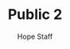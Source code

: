 ---
image: /assets/img/kl/kl_public_2.png
title: Public 2
number: 2
categories:
  - Meditations
  - Difficulty
  - Public
author: Hope Staff
notes: Public 2
embed: >-
  EMBED_GOES_HERE
transcript: >-
  SOME LINES OF TEXT START HERE
---